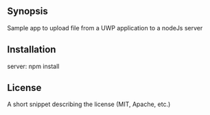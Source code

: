 ## Synopsis

Sample app to upload file from a UWP application to a nodeJs server

## Installation
server: npm install


## License

A short snippet describing the license (MIT, Apache, etc.)
